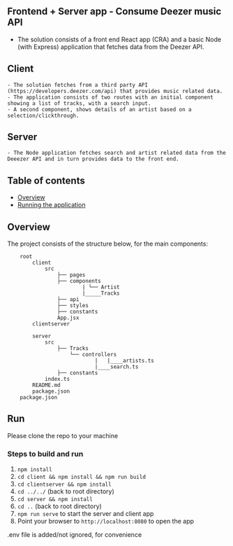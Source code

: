 ## Frontend + Server app - Consume Deezer music API

- The solution consists of a front end React app (CRA) and a basic Node (with Express) application that fetches data from the Deezer API.

## Client
    - The solution fetches from a third party API (https://developers.deezer.com/api) that provides music related data. 
    - The application consists of two routes with an initial component showing a list of tracks, with a search input.
    - A second component, shows details of an artist based on a selection/clickthrough. 
## Server
    - The Node application fetches search and artist related data from the Deeezer API and in turn provides data to the front end.

## Table of contents

  - [Overview](#overview)
  - [Running the application](#run)

## Overview

The project consists of the structure below, for the main components:

```
    root
        client
            src            
                ├── pages    
                ├── components
                        | └── Artist
                        |_____Tracks
                ├── api
                ├── styles
                ├── constants
                App.jsx
        clientserver
                
        server
            src    
                ├── Tracks
                    └── controllers
                            |   |____artists.ts
                            |____search.ts            
                ├── constants
            index.ts
        README.md
        package.json
    package.json
```

## Run

Please clone the repo to your machine

### Steps to build and run
1. `npm install` 
2. `cd client && npm install && npm run build` 
3. `cd clientserver && npm install` 
4. `cd ../../` (back to root directory) 
5. `cd server && npm install` 
6. `cd ..` (back to root directory) 
7. `npm run serve` to start the server and client app
8. Point your browser to `http://localhost:8080` to open the app

.env file is added/not ignored, for convenience
